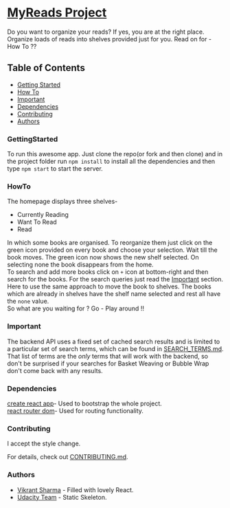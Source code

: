 # [MyReads Project](https://vikkrantxx7.github.io/reactnd-project-myreads-starter/)

Do you want to organize your reads? If yes, you are at the right place. Organize loads of reads into shelves provided just for you.
Read on for - How To ??

## Table of Contents

* [Getting Started](#gettingstarted)
* [How To](#howto)
* [Important](#important)
* [Dependencies](#dependencies)
* [Contributing](#contributing)
* [Authors](#authors)

### GettingStarted

To run this awesome app. Just clone the repo(or fork and then clone) and in the project folder run `npm install` to install all the dependencies and then type `npm start` to start the server.

### HowTo

The homepage displays three shelves-
* Currently Reading
* Want To Read
* Read

In which some books are organised. To reorganize them just click on the green icon provided on every book and choose your selection. Wait till the book moves. The green icon now shows the new shelf selected. On selecting none the book disappears from the home. <br>
To search and add more books click on `+` icon at bottom-right and then search for the books. For the search queries just read the [Important](#important) section. Here to use the same approach to move the book to shelves. The books which are already in shelves have the shelf name selected and rest all have the `none` value.<br>
So what are you waiting for ? Go - Play around !!

### Important

The backend API uses a fixed set of cached search results and is limited to a particular set of search terms, which can be found in [SEARCH_TERMS.md](SEARCH_TERMS.md). That list of terms are the _only_ terms that will work with the backend, so don't be surprised if your searches for Basket Weaving or Bubble Wrap don't come back with any results.

### Dependencies

[create react app](https://github.com/facebook/create-react-app)- Used to bootstrap the whole project.<br>
[react router dom](https://reacttraining.com/react-router/web/guides/quick-start)- Used for routing functionality.

### Contributing

I accept the style change.

For details, check out [CONTRIBUTING.md](CONTRIBUTING.md).

### Authors

* [Vikrant Sharma](https://github.com/vikkrantxx7) - Filled with lovely React.
* [Udacity Team](https://github.com/udacity) - Static Skeleton.
